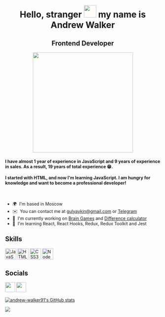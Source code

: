 <h1 align="center">Hello, stranger <img src="https://media.giphy.com/media/hvRJCLFzcasrR4ia7z/giphy.gif" width="40"> my name is Andrew Walker</h1>

<h2 align="center">Frontend Developer</h2> 

<p align="center"><img src="https://media.giphy.com/media/WFZvB7VIXBgiz3oDXE/giphy.gif" width="325" height="325"/></p>

<h4>I have almost 1 year of experience in JavaScript and 9 years of experience in sales. As a result, 19 years of total experience 😁.</h4> 
<h4>I started with HTML, and now I'm learning JavaScript. I am hungry for knowledge and want to become a professional developer!</h4> 
<br>

* 🌍  I'm based in Moscow
* ✉️  You can contact me at [gulyaykin@gmail.com](mailto:gulyaykin@gmail.com) or [Telegram](https://www.t.me/walker_andrew)
* 🚀  I'm currently working on [Brain Games](http://github.com/andrew-walker91/frontend-project-44) and [Difference calculator
](http://github.com/andrew-walker91/frontend-project-46)
* 🧠  I'm learning React, React Hooks, Redux, Redux Toolkit and Jest
  
## Skills 

<p align="left">
<a href="https://developer.mozilla.org/en-US/docs/Web/JavaScript" target="_blank" rel="noreferrer"><img src="https://raw.githubusercontent.com/danielcranney/readme-generator/main/public/icons/skills/javascript-colored.svg" width="36" height="36" alt="JavaScript" /></a>
<a href="https://developer.mozilla.org/en-US/docs/Glossary/HTML5" target="_blank" rel="noreferrer"><img src="https://raw.githubusercontent.com/danielcranney/readme-generator/main/public/icons/skills/html5-colored.svg" width="36" height="36" alt="HTML5" /></a>
<a href="https://www.w3.org/TR/CSS/#css" target="_blank" rel="noreferrer"><img src="https://raw.githubusercontent.com/danielcranney/readme-generator/main/public/icons/skills/css3-colored.svg" width="36" height="36" alt="CSS3" /></a>
<a href="https://nodejs.org/en/" target="_blank" rel="noreferrer"><img src="https://raw.githubusercontent.com/danielcranney/readme-generator/main/public/icons/skills/nodejs-colored.svg" width="36" height="36" alt="NodeJS" /></a>
</p>
                    
## Socials                
                  
<p align="left">
 
  <p align="left"> <a href="https://www.linkedin.com/in/andrewwalker91" target="_blank" rel="noreferrer"><img src="https://raw.githubusercontent.com/danielcranney/readme-generator/main/public/icons/socials/linkedin.svg" width="32" height="32" /></a> <a href="https://www.t.me/walker_andrew" target="_blank" rel="noreferrer"><img src="https://cdn-icons-png.flaticon.com/512/3536/3536661.png" width="32" height="32" /></a></p>
  

<a href="http://www.github.com/andrew-walker91"><img src="https://github-readme-stats.vercel.app/api?username=andrew-walker91&show_icons=true&hide=stars,&count_private=true&title_color=0891b2&text_color=ffffff&icon_color=0891b2&bg_color=1c1917&hide_border=true&show_icons=true" alt="andrew-walker91's GitHub stats" /></a>

<a href="http://www.github.com/andrew-walker91"><img src="https://github-readme-streak-stats.herokuapp.com/?user=andrew-walker91&stroke=ffffff&background=1c1917&ring=0891b2&fire=0891b2&currStreakNum=ffffff&currStreakLabel=0891b2&sideNums=ffffff&sideLabels=ffffff&dates=ffffff&hide_border=true" /></a>

